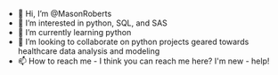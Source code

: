 - 👋 Hi, I’m @MasonRoberts
- 👀 I’m interested in python, SQL, and SAS
- 🌱 I’m currently learning python
- 💞️ I’m looking to collaborate on python projects geared towards healthcare data analysis and modeling
- 📫 How to reach me - I think you can reach me here? I'm new - help!

<!---
MasonRoberts/MasonRoberts is a ✨ special ✨ repository because its `README.md` (this file) appears on your GitHub profile.
You can click the Preview link to take a look at your changes.
--->
